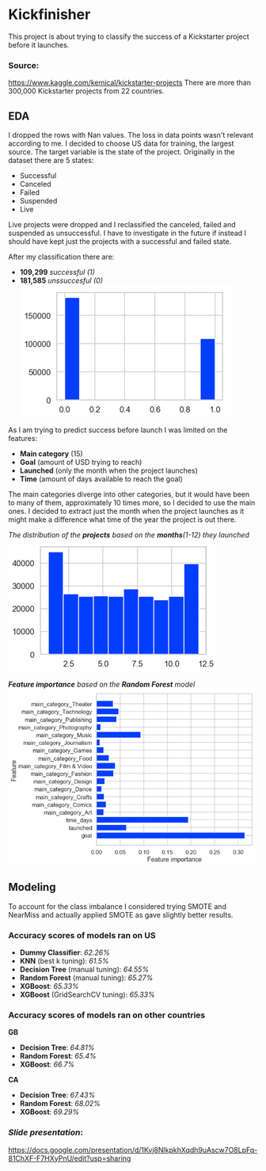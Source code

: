 # Kickfinisher

This project is about trying to classify the success of a Kickstarter project before it launches.

### Source:
https://www.kaggle.com/kemical/kickstarter-projects
There are more than 300,000 Kickstarter projects from 22 countries.

## EDA

I dropped the rows with Nan values. The loss in data points wasn't relevant according to me.
I decided to choose US data for training, the largest source. The target variable is the state of the project.
Originally in the dataset there are 5 states:
* Successful
* Canceled
* Failed
* Suspended
* Live

Live projects were dropped and I reclassified the canceled, failed and suspended as unsuccessful. I have to investigate in the future if instead I should have kept just the projects with a successful and failed state.

After my classification there are:
* __109,299__ _successful (1)_
* __181,585__ _unssuccesful (0)_
![StateDistribution](https://github.com/JonBebi/Kickfinisher/blob/master/Visualizations/StateDistribution.png "State distribution")

As I am trying to predict success before launch I was limited on the features:
* __Main category__ (15)
* __Goal__ (amount of USD trying to reach)
* __Launched__ (only the month when the project launches)
* __Time__ (amount of days available to reach the goal)

The main categories diverge into other categories, but it would have been to many of them, approximately 10 times more, so I decided to use the main ones.
I decided to extract just the month when the project launches as it might make a difference what time of the year the project is out there.

_The distribution of the __projects__ based on the __months__(1-12) they launched_
![DistributionMonthLaunched](https://github.com/JonBebi/Kickfinisher/blob/master/Visualizations/DistributionMonthLaunched.png "The distribution of the months the projects were launched")

___Feature importance__ based on the __Random Forest__ model_
![FeatureImportance](https://github.com/JonBebi/Kickfinisher/blob/master/Visualizations/FeatureImportance.png "Feature importance based on the Random Forest model")

## Modeling

To account for the class imbalance I considered trying SMOTE and NearMiss and actually applied SMOTE as gave slightly better results.

### Accuracy scores of models ran on US

* __Dummy Classifier__: _62.26%_
* __KNN__ (best k tuning): _61.5%_
* __Decision Tree__ (manual tuning): _64.55%_
* __Random Forest__ (manual tuning): _65.27%_
* __XGBoost__: _65.33%_
* __XGBoost__ (GridSearchCV tuning): _65.33%_

### Accuracy scores of models ran on other countries

__GB__
* __Decision Tree__: _64.81%_
* __Random Forest__: _65.4%_
* __XGBoost__: _66.7%_

__CA__
* __Decision Tree__: _67.43%_
* __Random Forest__: _68.02%_
* __XGBoost__: _69.29%_

### _Slide presentation_:
https://docs.google.com/presentation/d/1Kvj8NlkpkhXqdh9uAscw7O8LpFq-81ChXF-F7HXyPnU/edit?usp=sharing
